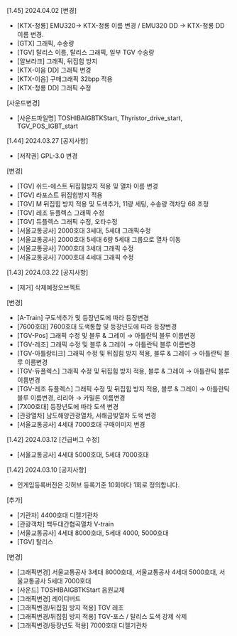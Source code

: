 [1.45] 2024.04.02
[변경]
- [KTX-청룡] EMU320-> KTX-청룡 이름 변경 / EMU320 DD -> KTX-청룡 DD 이름 변경.
- [GTX] 그래픽, 수송량
- [TGV] 탈리스 이름, 탈리스 그래픽, 일부 TGV 수송량
- [알보라크] 그래픽, 뒤집힘 방지
- [KTX-이음 DD] 그래픽 변경
- [KTX-이음] 구매그래픽 32bpp 적용
- [KTX-청룡 DD] 그래픽 수정

[사운드변경]
- [사운드파일명] TOSHIBAIGBTKStart, Thyristor_drive_start, TGV_POS_IGBT_start

[1.44] 2024.03.27
[공지사항]
- [저작권] GPL-3.0 변경

[변경]
- [TGV] 쉬드-에스트 뒤집힘방지 적용 및 열차 이름 변경
- [TGV] 라포스트 뒤집힘방지 적용
- [TGV] M 뒤집힘 방지 적용 및 도색추가, 11량 세팅, 수송량 객차당 68 조정
- [TGV] 레조 듀플렉스 그래픽 수정
- [TGV] 듀플렉스 그래픽 수정, 오타수정
- [서울교통공사] 2000호대 3세대, 5세대 그래픽수정
- [서울교통공사] 2000호대 5세대 6량 5세대 그룹으로 열차 이동
- [서울교통공사] 7000호대 3세대 그래픽 수정
- [서울교통공사] 7000호대 4세대 그래픽 수정

[1.43] 2024.03.22
[공지사항]
- [제거] 삭제예정오브젝트

[변경]
- [A-Train] 구도색추가 및 등장년도에 따라 등장변경
- [7600호대] 7600호대 도색통합 및 등장년도에 따라 등장변경
- [TGV-Pos] 그래픽 수정 및 블루 & 그레이 → 아틀란틱 블루 이름변경
- [TGV-레조] 그래픽 수정 및 블루 & 그레이 → 아틀란틱 블루 이름변경
- [TGV-아틀랑티크] 그래픽 수정 및 뒤집힘 방지 적용, 블루 & 그레이 → 아틀란틱 블루 이름변경
- [TGV-듀플렉스] 그래픽 수정 및 뒤집힘 방지 적용, 블루 & 그레이 → 아틀란틱 블루 이름변경
- [TGV-레조 듀플렉스] 그래픽 수정 및 뒤집힘 방지 적용, 블루 & 그레이 → 아틀란틱 블루 이름변경, 리리아 → 카밀론 이름변경
- [7X00호대] 등장년도에 따라 도색 변경
- [관광열차] 남도해양관광열차, 서해금빛열차 도색 변경
- [서울교통공사] 4세대 7000호대 구매이미지 변경

[1.42] 2024.03.12
[긴급버그 수정]
- [서울교통공사]  4세대 5000호대, 5세대 7000호대

[1.42] 2024.03.10
[공지사항]
- 인게임등록버전은 깃허브 등록기준 10회마다 1회로 정의합니다.

[추가]
- [기관차] 4400호대 디젤기관차
- [관광객차] 백두대간협곡열차 V-train
- [서울교통공사] 4세대 8000호대, 5세대 4000, 5000호대
- [TGV] 탈리스

[변경]
- [그래픽변경] 서울교통공사 3세대 8000호대, 서울교통공사 4세대 5000호대, 서울교통공사 5세대 7000호대
- [사운드] TOSHIBAIGBTKStart 음원교체
- [그래픽변경] 레이디버드
- [그래픽변경/뒤집힘 방지 적용] TGV 레조
- [그래픽변경/뒤집힘 방지 적용] TGV-포스 / 탈리스 도색 강제 삭제
- [그래픽변경/등장년도 적용] 7000호대 디젤기관차